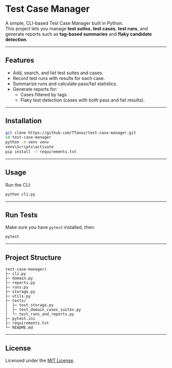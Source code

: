 # Test Case Manager

A simple, CLI-based Test Case Manager built in Python.  
This project lets you manage **test suites**, **test cases**, **test runs**, and generate reports such as **tag-based summaries** and **flaky candidate detection**.

---

## Features
- Add, search, and list test suites and cases.
- Record test runs with results for each case.
- Summarize runs and calculate pass/fail statistics.
- Generate reports for:
  - Cases filtered by tags.
  - Flaky test detection (cases with both pass and fail results).

---

## Installation

```bash
git clone https://github.com/TTanoz/test-case-manager.git
cd test-case-manager
python -m venv venv
venv\Scripts\activate
pip install -r requirements.txt
```

---

## Usage

Run the CLI:
```bash
python cli.py
```

---

## Run Tests

Make sure you have `pytest` installed, then:
```bash
pytest
```

---

## Project Structure
```
test-case-manager/
├─ cli.py
├─ domain.py
├─ reports.py
├─ runs.py
├─ storage.py
├─ utils.py
├─ tests/
│  ├─ test_storage.py
│  ├─ test_domain_cases_suites.py
│  └─ test_runs_and_reports.py
├─ pytest.ini
├─ requirements.txt
└─ README.md
```

---

## License
Licensed under the [MIT License](./LICENSE).
